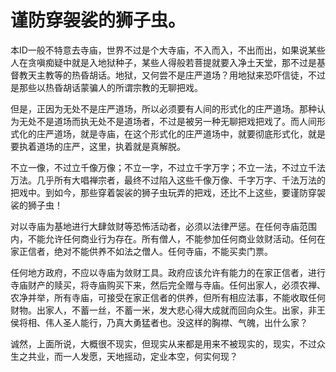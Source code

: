 谨防穿袈裟的狮子虫。
====



本ID一般不特意去寺庙，世界不过是个大寺庙，不入而入，不出而出，如果说某些人在贪嗔痴疑中就是入地狱种子，某些人得般若菩提就要入净土天堂，那不过是基督教天主教等的热昏胡话。地狱，又何尝不是庄严道场？用地狱来恐吓信徒，不过是那些以热昏胡话蒙骗人的所谓宗教的无聊把戏。

但是，正因为无处不是庄严道场，所以必须要有人间的形式化的庄严道场。那种认为无处不是道场而执无处不是道场者，不过是被另一种无聊把戏把戏了。而人间形式化的庄严道场，就是寺庙，在这个形式化的庄严道场中，就要彻底形式化，就是要执着道场的庄严，这里，执着就是真解脱。

不立一像，不过立千像万像；不立一字，不过立千字万字；不立一法，不过立千法万法。几乎所有大唱禅宗者，最终不过陷入这些千像万像、千字万字、千法万法的把戏中。到如今，那些穿着袈裟的狮子虫玩弄的把戏，还比不上这些，要谨防穿袈裟的狮子虫！

对以寺庙为基地进行大肆敛财等恐怖活动者，必须以法律严惩。在任何寺庙范围内，不能允许任何商业行为存在。所有僧人，不能参加任何商业敛财活动。任何在家正信者，绝对不能供养不如法之僧人。任何寺庙，不能买卖门票。

任何地方政府，不应以寺庙为敛财工具。政府应该允许有能力的在家正信者，进行寺庙财产的赎买，将寺庙购买下来，然后完全赠与寺庙。任何出家人，必须农禅、农净并举，所有寺庙，可接受在家正信者的供养，但所有相应法事，不能收取任何财物。出家人，不蓄一丝，不蓄一米，发大悲心得大成就而回向众生。出家，非王侯将相、伟人圣人能行，乃真大勇猛者也。没这样的胸襟、气魄，出什么家？

诚然，上面所说，大概很不现实，但现实从来都是用来不被现实的，现实，不过众生之共业，而一人发愿，天地摇动，定业本空，何实何现？
